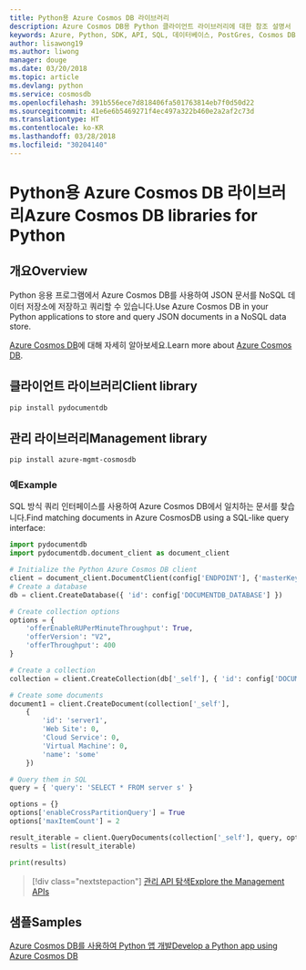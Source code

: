 ```yaml
---
title: Python용 Azure Cosmos DB 라이브러리
description: Azure Cosmos DB용 Python 클라이언트 라이브러리에 대한 참조 설명서
keywords: Azure, Python, SDK, API, SQL, 데이터베이스, PostGres, Cosmos DB, NoSQL
author: lisawong19
ms.author: liwong
manager: douge
ms.date: 03/20/2018
ms.topic: article
ms.devlang: python
ms.service: cosmosdb
ms.openlocfilehash: 391b556ece7d818406fa501763814eb7f0d50d22
ms.sourcegitcommit: 41e6e6b5469271f4ec497a322b460e2a2af2c73d
ms.translationtype: HT
ms.contentlocale: ko-KR
ms.lasthandoff: 03/28/2018
ms.locfileid: "30204140"
---
```

# <a name="azure-cosmos-db-libraries-for-python"></a><span data-ttu-id="08da7-104">Python용 Azure Cosmos DB 라이브러리</span><span class="sxs-lookup"><span data-stu-id="08da7-104">Azure Cosmos DB libraries for Python</span></span>

## <a name="overview"></a><span data-ttu-id="08da7-105">개요</span><span class="sxs-lookup"><span data-stu-id="08da7-105">Overview</span></span>

<span data-ttu-id="08da7-106">Python 응용 프로그램에서 Azure Cosmos DB를 사용하여 JSON 문서를 NoSQL 데이터 저장소에 저장하고 쿼리할 수 있습니다.</span><span class="sxs-lookup"><span data-stu-id="08da7-106">Use Azure Cosmos DB in your Python applications to store and query JSON documents in a NoSQL data store.</span></span>

<span data-ttu-id="08da7-107">[Azure Cosmos DB](https://docs.microsoft.com/azure/cosmos-db/introduction)에 대해 자세히 알아보세요.</span><span class="sxs-lookup"><span data-stu-id="08da7-107">Learn more about [Azure Cosmos DB](https://docs.microsoft.com/azure/cosmos-db/introduction).</span></span>

## <a name="client-library"></a><span data-ttu-id="08da7-108">클라이언트 라이브러리</span><span class="sxs-lookup"><span data-stu-id="08da7-108">Client library</span></span>
 ```bash
pip install pydocumentdb
 ```

## <a name="management-library"></a><span data-ttu-id="08da7-109">관리 라이브러리</span><span class="sxs-lookup"><span data-stu-id="08da7-109">Management library</span></span>
```bash
pip install azure-mgmt-cosmosdb
```

### <a name="example"></a><span data-ttu-id="08da7-110">예</span><span class="sxs-lookup"><span data-stu-id="08da7-110">Example</span></span>

<span data-ttu-id="08da7-111">SQL 방식 쿼리 인터페이스를 사용하여 Azure Cosmos DB에서 일치하는 문서를 찾습니다.</span><span class="sxs-lookup"><span data-stu-id="08da7-111">Find matching documents in Azure CosmosDB using a SQL-like query interface:</span></span>

```python
import pydocumentdb
import pydocumentdb.document_client as document_client

# Initialize the Python Azure Cosmos DB client
client = document_client.DocumentClient(config['ENDPOINT'], {'masterKey': config['MASTERKEY']})
# Create a database
db = client.CreateDatabase({ 'id': config['DOCUMENTDB_DATABASE'] })

# Create collection options
options = {
    'offerEnableRUPerMinuteThroughput': True,
    'offerVersion': "V2",
    'offerThroughput': 400
}

# Create a collection
collection = client.CreateCollection(db['_self'], { 'id': config['DOCUMENTDB_COLLECTION'] }, options)

# Create some documents
document1 = client.CreateDocument(collection['_self'],
    { 
        'id': 'server1',
        'Web Site': 0,
        'Cloud Service': 0,
        'Virtual Machine': 0,
        'name': 'some' 
    })

# Query them in SQL
query = { 'query': 'SELECT * FROM server s' }    

options = {} 
options['enableCrossPartitionQuery'] = True
options['maxItemCount'] = 2

result_iterable = client.QueryDocuments(collection['_self'], query, options)
results = list(result_iterable)

print(results)
```
> [!div class="nextstepaction"]
> [<span data-ttu-id="08da7-112">관리 API 탐색</span><span class="sxs-lookup"><span data-stu-id="08da7-112">Explore the Management APIs</span></span>](/python/api/overview/azure/cosmosdb/management)

## <a name="samples"></a><span data-ttu-id="08da7-113">샘플</span><span class="sxs-lookup"><span data-stu-id="08da7-113">Samples</span></span>

[<span data-ttu-id="08da7-114">Azure Cosmos DB를 사용하여 Python 앱 개발</span><span class="sxs-lookup"><span data-stu-id="08da7-114">Develop a Python app using Azure Cosmos DB</span></span>](https://azure.microsoft.com/resources/samples/azure-cosmos-db-documentdb-python-getting-started/)



